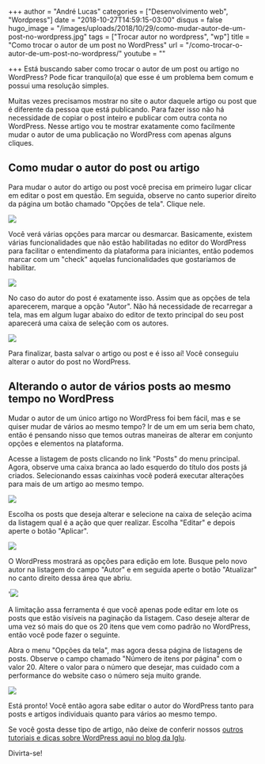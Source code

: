 +++
author = "André Lucas"
categories = ["Desenvolvimento web", "Wordpress"]
date = "2018-10-27T14:59:15-03:00"
disqus = false
hugo_image = "/images/uploads/2018/10/29/como-mudar-autor-de-um-post-no-wordpress.jpg"
tags = ["Trocar autor no wordpress", "wp"]
title = "Como trocar o autor de um post no WordPress"
url = "/como-trocar-o-autor-de-um-post-no-wordpress/"
youtube = ""

+++
Está buscando saber como trocar o autor de um post ou artigo no WordPress? Pode ficar tranquilo(a) que esse é um problema bem comum e possui uma resolução simples.

Muitas vezes precisamos mostrar no site o autor daquele artigo ou post que é diferente da pessoa que está publicando. Para fazer isso não há necessidade de copiar o post inteiro e publicar com outra conta no WordPress. Nesse artigo vou te mostrar exatamente como facilmente mudar o autor de uma publicação no WordPress com apenas alguns cliques.

## Como mudar o autor do post ou artigo

Para mudar o autor do artigo ou post você precisa em primeiro lugar clicar em editar o post em questão. Em seguida, observe no canto superior direito da página um botão chamado "Opções de tela". Clique nele.

![](/images/uploads/2018/10/29/como-mudar-autor-de-um-post-no-wordpress.jpg)

Você verá várias opções para marcar ou desmarcar. Basicamente, existem várias funcionalidades que não estão habilitadas no editor do WordPress para facilitar o entendimento da plataforma para iniciantes, então podemos marcar com um "check" aquelas funcionalidades que gostaríamos de habilitar.

![](/images/uploads/2018/10/29/como-mudar-autor-de-um-post-no-wordpress-2.jpg)

No caso do autor do post é exatamente isso. Assim que as opções de tela aparecerem, marque a opção "Autor". Não há necessidade de recarregar a tela, mas em algum lugar abaixo do editor de texto principal do seu post aparecerá uma caixa de seleção com os autores.

![](/images/uploads/2018/10/29/como-mudar-autor-de-um-post-no-wordpress-3.jpg)

Para finalizar, basta salvar o artigo ou post e é isso aí! Você conseguiu alterar o autor do post no WordPress.

## Alterando o autor de vários posts ao mesmo tempo no WordPress

Mudar o autor de um único artigo no WordPress foi bem fácil, mas e se quiser mudar de vários ao mesmo tempo? Ir de um em um seria bem chato, então é pensando nisso que temos outras maneiras de alterar em conjunto opções e elementos na plataforma.

Acesse a listagem de posts clicando no link "Posts" do menu principal. Agora, observe uma caixa branca ao lado esquerdo do título dos posts já criados. Selecionando essas caixinhas você poderá executar alterações para mais de um artigo ao mesmo tempo.

![](/images/uploads/2018/10/29/como-mudar-autor-de-um-post-no-wordpress-4.jpg)

Escolha os posts que deseja alterar e selecione na caixa de seleção acima da listagem qual é a ação que quer realizar. Escolha "Editar" e depois aperte o botão "Aplicar".

![](/images/uploads/2018/10/29/como-mudar-autor-de-um-post-no-wordpress-5.jpg)

O WordPress mostrará as opções para edição em lote. Busque pelo novo autor na listagem do campo "Autor" e em seguida aperte o botão "Atualizar" no canto direito dessa área que abriu.

'![](/images/uploads/2018/10/29/como-mudar-autor-de-um-post-no-wordpress-6.jpg)

A limitação assa ferramenta é que você apenas pode editar em lote os posts que estão visíveis na paginação da listagem. Caso deseje alterar de uma vez só mais do que os 20 itens que vem como padrão no WordPress, então você pode fazer o seguinte.

Abra o menu "Opções da tela", mas agora dessa página de listagens de posts. Observe o campo chamado "Número de itens por página" com o valor 20. Altere o valor para o número que desejar, mas cuidado com a performance do website caso o número seja muito grande.

![](/images/uploads/2018/10/29/como-mudar-autor-de-um-post-no-wordpress-7.jpg)

Está pronto! Você então agora sabe editar o autor do WordPress tanto para posts e artigos individuais quanto para vários ao mesmo tempo.

Se você gosta desse tipo de artigo, não deixe de conferir nossos [outros tutoriais e dicas sobre WordPress aqui no blog da Iglu](https://www.igluonline.com/categories/wordpress).

Divirta-se!